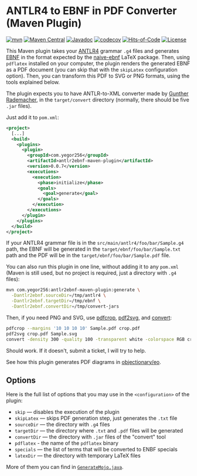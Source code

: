 # ANTLR4 to EBNF in PDF Converter (Maven Plugin)

[![mvn](https://github.com/yegor256/antlr2ebnf-maven-plugin/actions/workflows/mvn.yml/badge.svg)](https://github.com/yegor256/antlr2ebnf-maven-plugin/actions/workflows/mvn.yml)
[![Maven Central](https://img.shields.io/maven-central/v/com.yegor256/antlr2ebnf-maven-plugin.svg)](https://maven-badges.herokuapp.com/maven-central/com.yegor256/antlr2ebnf-maven-plugin)
[![Javadoc](http://www.javadoc.io/badge/com.yegor256/antlr2ebnf-maven-plugin.svg)](http://www.javadoc.io/doc/com.yegor256/antlr2ebnf-maven-plugin)
[![codecov](https://codecov.io/gh/yegor256/antlr2ebnf-maven-plugin/branch/master/graph/badge.svg)](https://codecov.io/gh/yegor256/antlr2ebnf-maven-plugin)
[![Hits-of-Code](https://hitsofcode.com/github/yegor256/antlr2ebnf-maven-plugin)](https://hitsofcode.com/view/github/yegor256/antlr2ebnf-maven-plugin)
[![License](https://img.shields.io/badge/license-MIT-green.svg)](https://github.com/yegor256/antlr2ebnf-maven-plugin/blob/master/LICENSE.txt)

This Maven plugin takes your
[ANTLR4](https://github.com/antlr/antlr4) grammar `.g4` files
and generates
[EBNF](https://en.wikipedia.org/wiki/Extended_Backus%E2%80%93Naur_form)
in the format expected by the
[naive-ebnf](https://ctan.org/pkg/naive-ebnf) LaTeX package.
Then, using `pdflatex` installed on your computer,
the plugin renders the generated EBNF as a PDF document
(you can skip that with the `skipLatex` configuration option).
Then, you can transform this PDF to SVG or PNG formats,
using the tools explained below.

The plugin expects you to have ANTLR-to-XML converter made by
[Gunther Rademacher](https://www.bottlecaps.de/convert/),
in the `target/convert`
directory (normally, there should be five `.jar` files).

Just add it to `pom.xml`:

```xml
<project>
  [...]
  <build>
    <plugins>
      <plugin>
        <groupId>com.yegor256</groupId>
        <artifactId>antlr2ebnf-maven-plugin</artifactId>
        <version>0.0.7</version>
        <executions>
          <execution>
            <phase>initialize</phase>
            <goals>
              <goal>generate</goal>
            </goals>
          </execution>
        </executions>
      </plugin>
    </plugins>
  </build>
</project>
```

If your ANTLR4 grammar file is in the `src/main/antlr4/foo/bar/Sample.g4` path,
the EBNF will be generated in the `target/ebnf/foo/bar/Sample.txt` path and
the PDF will be in the `target/ebnf/foo/bar/Sample.pdf` file.

You can also run this plugin in one line, without adding it to any `pom.xml`
(Maven is still used, but no project is required, just a directory
with `.g4` files):

```bash
mvn com.yegor256:antlr2ebnf-maven-plugin:generate \
  -Dantlr2ebnf.sourceDir=/tmp/antlr4 \
  -Dantlr2ebnf.targetDir=/tmp/ebnf \
  -Dantlr2ebnf.convertDir=/tmp/convert-jars
```

Then, if you need PNG and SVG, use
[pdfcrop](https://ctan.org/pkg/pdfcrop),
[pdf2svg](https://manpages.ubuntu.com/manpages/xenial/man1/pdf2svg.1.html),
and
[convert](https://imagemagick.org/script/convert.php):

```bash
pdfcrop --margins '10 10 10 10' Sample.pdf crop.pdf
pdf2svg crop.pdf Sample.svg
convert -density 300 -quality 100 -transparent white -colorspace RGB crop.pdf Sample.png
```

Should work. If it doesn't, submit a ticket, I will try to help.

See how this plugin generates PDF diagrams in 
[objectionary/eo](https://github.com/objectionary/eo).

## Options

Here is the full list of options that you may use in the `<configuration>`
of the plugin:

* `skip` — disables the execution of the plugin
* `skipLatex` — skips PDF generation step, just generates the `.txt` file
* `sourceDir` — the directory with `.g4` files
* `targetDir` — the directory where `.txt` and `.pdf` files will be generated
* `convertDir` — the directory with `.jar` files of the "convert" tool
* `pdflatex` - the name of the `pdflatex` binary
* `specials` — the list of terms that will be converted to ENBF specials
* `latexDir` — the directory with temporary LaTeX files

More of them you can find in [`GenerateMojo.java`][mojo].

[mojo]: https://github.com/yegor256/antlr2ebnf-maven-plugin/blob/master/src/main/java/com/yegor256/antlr2ebnf/GenerateMojo.java
